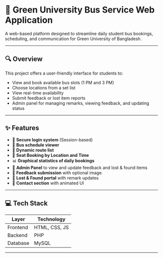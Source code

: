 # 🚌 Green University Bus Service Web Application

A web-based platform designed to streamline daily student bus bookings, scheduling, and communication for Green University of Bangladesh.

---

## 🔍 Overview

This project offers a user-friendly interface for students to:

- View and book available bus slots (1 PM and 3 PM)
- Choose locations from a set list
- View real-time availability
- Submit feedback or lost item reports
- Admin panel for managing remarks, viewing feedback, and updating status

---

## ✨ Features

- 🔐 **Secure login system** (Session-based)
- 📅 **Bus schedule viewer**
- 📍 **Dynamic route list**
- 🧾 **Seat Booking by Location and Time**
- 📊 **Graphical statistics of daily bookings**
- 🧰 **Admin Panel** to view and update feedback and lost & found items
- 💬 **Feedback submission** with optional image
- 🧳 **Lost & Found portal** with remark updates
- 📧 **Contact section** with animated UI

---

## 💻 Tech Stack

| Layer        | Technology          |
|--------------|---------------------|
| Frontend     | HTML, CSS, JS       |
| Backend      | PHP                 |
| Database     | MySQL               |

---
